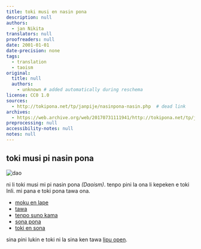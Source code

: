 ```yaml
---
title: toki musi en nasin pona
description: null
authors:
  - jan Nikita
translators: null
proofreaders: null
date: 2001-01-01
date-precision: none
tags:
  - translation
  - taoism
original:
  title: null
  authors:
    - unknown # added automatically during reschema
license: CC0 1.0
sources:
  - http://tokipona.net/tp/janpije/nasinpona-nasin.php  # dead link
archives:
  - https://web.archive.org/web/20170731111941/http://tokipona.net/tp/janpije/nasinpona-nasin.php
preprocessing: null
accessibility-notes: null
notes: null
---
```


## toki musi pi nasin pona

![dao](https://web.archive.org/web/20170731111941im_/http://tokipona.net/tp/janpije/texts/nasinpona/dao.png)

ni li toki musi mi pi nasin pona *(Daoism)*. tenpo pini la ona li kepeken e toki Inli. mi pana e toki pona tawa ona.

* [moku en lape](./nasin-pona-moku.md)
* [tawa](./nasin-pona-len.md)
* [tenpo suno kama](./nasin-pona-moli.md)
* [sona pona](./nasin-pona-lipu.md)
* [toki en sona](./nasin-pona-kasi.md)

sina pini lukin e toki ni la sina ken tawa [lipu open](./nasin-pona-intro.md).
